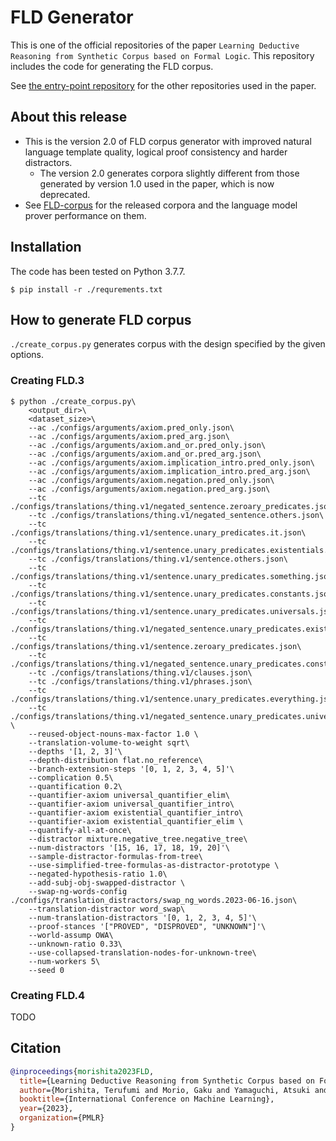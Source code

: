# FLD Generator
This is one of the official repositories of the paper `Learning Deductive Reasoning from Synthetic Corpus based on Formal Logic`.
This repository includes the code for generating the FLD corpus.  

See [the entry-point repository](https://github.com/hitachi-nlp/FLD) for the other repositories used in the paper.

## About this release
* This is the version 2.0 of FLD corpus generator with improved natural language template quality, logical proof consistency and harder distractors.
    - The version 2.0 generates corpora slightly different from those generated by version 1.0 used in the paper, which is now deprecated.
* See [FLD-corpus](https://github.com/hitachi-nlp/FLD-corpus) for the released corpora and the language model prover performance on them.

## Installation
The code has been tested on Python 3.7.7.
```console
$ pip install -r ./requrements.txt
```

## How to generate FLD corpus
`./create_corpus.py` generates corpus with the design specified by the given options.

### Creating FLD.3

```console
$ python ./create_corpus.py\
    <output_dir>\
    <dataset_size>\
    --ac ./configs/arguments/axiom.pred_only.json\
    --ac ./configs/arguments/axiom.pred_arg.json\
    --ac ./configs/arguments/axiom.and_or.pred_only.json\
    --ac ./configs/arguments/axiom.and_or.pred_arg.json\
    --ac ./configs/arguments/axiom.implication_intro.pred_only.json\
    --ac ./configs/arguments/axiom.implication_intro.pred_arg.json\
    --ac ./configs/arguments/axiom.negation.pred_only.json\
    --ac ./configs/arguments/axiom.negation.pred_arg.json\
    --tc ./configs/translations/thing.v1/negated_sentence.zeroary_predicates.json\
    --tc ./configs/translations/thing.v1/negated_sentence.others.json\
    --tc ./configs/translations/thing.v1/sentence.unary_predicates.it.json\
    --tc ./configs/translations/thing.v1/sentence.unary_predicates.existentials.json\
    --tc ./configs/translations/thing.v1/sentence.others.json\
    --tc ./configs/translations/thing.v1/sentence.unary_predicates.something.json\
    --tc ./configs/translations/thing.v1/sentence.unary_predicates.constants.json\
    --tc ./configs/translations/thing.v1/sentence.unary_predicates.universals.json\
    --tc ./configs/translations/thing.v1/negated_sentence.unary_predicates.existentials.json\
    --tc ./configs/translations/thing.v1/sentence.zeroary_predicates.json\
    --tc ./configs/translations/thing.v1/negated_sentence.unary_predicates.constants.json\
    --tc ./configs/translations/thing.v1/clauses.json\
    --tc ./configs/translations/thing.v1/phrases.json\
    --tc ./configs/translations/thing.v1/sentence.unary_predicates.everything.json\
    --tc ./configs/translations/thing.v1/negated_sentence.unary_predicates.universals.json \
    --reused-object-nouns-max-factor 1.0 \
    --translation-volume-to-weight sqrt\
    --depths '[1, 2, 3]'\
    --depth-distribution flat.no_reference\
    --branch-extension-steps '[0, 1, 2, 3, 4, 5]'\
    --complication 0.5\
    --quantification 0.2\
    --quantifier-axiom universal_quantifier_elim\
    --quantifier-axiom universal_quantifier_intro\
    --quantifier-axiom existential_quantifier_intro\
    --quantifier-axiom existential_quantifier_elim \
    --quantify-all-at-once\
    --distractor mixture.negative_tree.negative_tree\
    --num-distractors '[15, 16, 17, 18, 19, 20]'\
    --sample-distractor-formulas-from-tree\
    --use-simplified-tree-formulas-as-distractor-prototype \
    --negated-hypothesis-ratio 1.0\
    --add-subj-obj-swapped-distractor \
    --swap-ng-words-config ./configs/translation_distractors/swap_ng_words.2023-06-16.json\
    --translation-distractor word_swap\
    --num-translation-distractors '[0, 1, 2, 3, 4, 5]'\
    --proof-stances '["PROVED", "DISPROVED", "UNKNOWN"]'\
    --world-assump OWA\
    --unknown-ratio 0.33\
    --use-collapsed-translation-nodes-for-unknown-tree\
    --num-workers 5\
    --seed 0
```

### Creating FLD.4
TODO


## Citation
```bibtex
@inproceedings{morishita2023FLD,
  title={Learning Deductive Reasoning from Synthetic Corpus based on Formal Logic},
  author={Morishita, Terufumi and Morio, Gaku and Yamaguchi, Atsuki and Sogawa, Yasuhiro},
  booktitle={International Conference on Machine Learning},
  year={2023},
  organization={PMLR}
}
```
